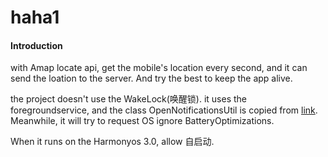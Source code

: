 # haha1

#### Introduction
with Amap locate api, get the mobile's location every second, and it can send the loation to the server. And try the best to keep the app alive.


the project doesn't use the WakeLock(唤醒锁). it uses the foregroundservice, and the class OpenNotificationsUtil is copied from [link](https://zhuanlan.zhihu.com/p/592117184). Meanwhile, it will try to request OS ignore BatteryOptimizations.

When it runs on the Harmonyos 3.0, allow 自启动.
